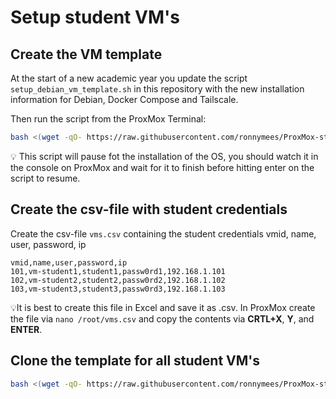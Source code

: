 # Setup student VM's

## Create the VM template

At the start of a new academic year you update the script `setup_debian_vm_template.sh` in this repository with the new installation information for Debian, Docker Compose and Tailscale.

Then run the script from the ProxMox Terminal:

```bash
bash <(wget -qO- https://raw.githubusercontent.com/ronnymees/ProxMox-student-vms/refs/heads/master/scripts/setup_debian_vm_template.sh)
```
💡 This script will pause fot the installation of the OS, you should watch it in the console on ProxMox and wait for it to finish before hitting enter on the script to resume.

## Create the csv-file with student credentials

Create the csv-file `vms.csv` containing the student credentials vmid, name, user, password, ip 

```csv
vmid,name,user,password,ip
101,vm-student1,student1,passw0rd1,192.168.1.101
102,vm-student2,student2,passw0rd2,192.168.1.102
103,vm-student3,student3,passw0rd3,192.168.1.103
```

💡It is best to create this file in Excel and save it as .csv. In ProxMox create the file via `nano /root/vms.csv` and copy the contents via **CRTL+X**, **Y**, and **ENTER**.

## Clone the template for all student VM's

```bash
bash <(wget -qO- https://raw.githubusercontent.com/ronnymees/ProxMox-student-vms/refs/heads/master/scripts/deploy_vms.sh)
```
